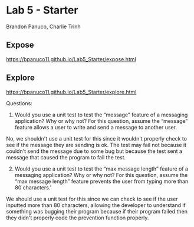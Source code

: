 # Lab 5 - Starter
Brandon Panuco, Charlie Trinh
## Expose
https://bpanuco11.github.io/Lab5_Starter/expose.html
## Explore
https://bpanuco11.github.io/Lab5_Starter/explore.html


Questions: 
1) Would you use a unit test to test the “message” feature of a messaging application? Why or why not? For this question, assume the “message” feature allows a user to write and send a message to another user.

No, we shouldn't use a unit test for this since it wouldn't properly check to see if the message they are sending is ok. The test may fail not because it couldn't send the message due to some bug but because the test sent a message that caused the program to fail the test. 

2) Would you use a unit test to test the “max message length” feature of a messaging application? Why or why not? For this question, assume the “max message length” feature prevents the user from typing more than 80 characters.'

We should use a unit test for this since we can check to see if the user inputted more than 80 characters, allowing the developer to understand if something was bugging their program because if their program failed then they didn't properly code the prevention function properly.
